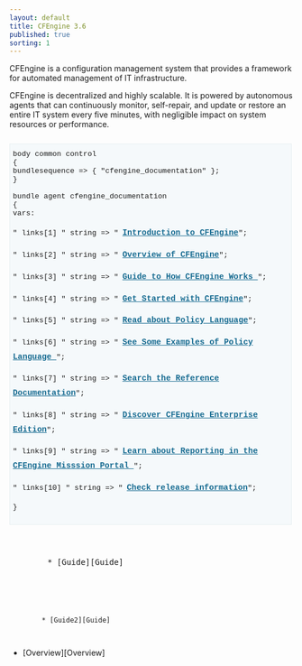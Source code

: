 ```yaml
---
layout: default
title: CFEngine 3.6
published: true
sorting: 1
---
```


CFEngine is a configuration management system that provides a framework for automated management of IT infrastructure.

CFEngine is decentralized and highly scalable. It is powered by autonomous agents that can continuously monitor, self-repair, and update or restore an entire IT system every five minutes, with negligible impact on system resources or performance.

<div class="highlight" style="font-weight: normal;">
<div class="cf3" style="background: #f5f9fb; border: 1px solid #e8eff1; display: block; font-weight: normal; margin: 2em 0; overflow: auto; padding: 2% 2% 2% 1%; width: 96%;font-family: Liberation Mono,Consolas,monospace;font-size: small;">
<span style="font-weight: normal;" class="k">body common control<span style="font-weight: normal;" class="k"> <br/>   
<span style="font-weight: normal;" class="p">{</span><br/>    
<span style="font-weight: normal;" class="kr">bundlesequence <span style="font-weight: normal;" class="o">=&gt;</span> <span style="font-weight: normal;" class="p">{</span> <span style="font-weight: normal;" class="s">"cfengine_documentation"</span> }<span style="font-weight: normal;" class="p">;</span><br/>    
<span style="font-weight: normal;" class="p">}</span><br/>  
<br/>    
<span style="font-weight: normal;" class="k">bundle agent<span style="font-weight: normal;" class="k"> <span style="font-weight: normal;" class="nf">cfengine_documentation</span><br/>     
<span style="font-weight: normal;" class="p">{</span><br/>     
<span style="font-weight: normal;" class="kr">vars: </span><br/>   
<br/>  
   <span style="font-weight: normal;" class="p">"</span>
 <span style="font-weight: normal;" class="nv">links[1]</span>
 <span style="font-weight: normal;" class="p">"</span>   <span style="font-weight: normal;" class="kt">string </span>
 <span style="font-weight: normal;" class="o">=&gt; </span>
 <span style="font-weight: normal;" class="s" style="font-weight: normal;">"<a style="font-weight:bolder; color: #156a90; text-decoration:underline;font-size: 1.1em;line-height: 1.8; padding-left: 0.5em;" href="overview-introduction.html">Introduction to CFEngine</a>";</span> <br/>
 
  <span style="font-weight: normal;" class="p">"</span>
 <span style="font-weight: normal;" class="nv">links[2]</span>
 <span style="font-weight: normal;" class="p">"</span>   <span style="font-weight: normal;" class="kt">string </span>
 <span style="font-weight: normal;" class="o">=&gt; </span>
 <span style="font-weight: normal;" class="s" style="font-weight: normal;">"<a style="font-weight:bolder; color: #156a90; text-decoration:underline;font-size: 1.1em;line-height: 1.8; padding-left: 0.5em;" href="overview.html">Overview of CFEngine</a>";</span> <br/>
 
  <span style="font-weight: normal;" class="p">"</span>
 <span style="font-weight: normal;" class="nv">links[3]</span>
 <span style="font-weight: normal;" class="p">"</span>   <span style="font-weight: normal;" class="kt">string </span>
 <span style="font-weight: normal;" class="o">=&gt; </span>
 <span style="font-weight: normal;" class="s" style="font-weight: normal;">"<a style="font-weight:bolder; color: #156a90; text-decoration:underline;font-size: 1.1em;line-height: 1.8; padding-left: 0.5em;" href="guide.html">Guide to How CFEngine Works </a>";</span> <br/>
 
  <span style="font-weight: normal;" class="p">"</span>
 <span style="font-weight: normal;" class="nv">links[4]</span>
 <span style="font-weight: normal;" class="p">"</span>   <span style="font-weight: normal;" class="kt">string </span>
 <span style="font-weight: normal;" class="o">=&gt; </span>
 <span style="font-weight: normal;" class="s" style="font-weight: normal;">"<a style="font-weight:bolder; color: #156a90; text-decoration:underline;font-size: 1.1em;line-height: 1.8; padding-left: 0.5em;" href="getting-started.html">Get Started with CFEngine</a>";</span> <br/>
 
  <span style="font-weight: normal;" class="p">"</span>
 <span style="font-weight: normal;" class="nv">links[5]</span>
 <span style="font-weight: normal;" class="p">"</span>   <span style="font-weight: normal;" class="kt">string </span>
 <span style="font-weight: normal;" class="o">=&gt; </span>
 <span style="font-weight: normal;" class="s" style="font-weight: normal;">"<a style="font-weight:bolder; color: #156a90; text-decoration:underline;font-size: 1.1em;line-height: 1.8; padding-left: 0.5em;" href="guide-writing-policy-and-promises.html">Read about Policy Language</a>";</span> <br/>
 
  <span style="font-weight: normal;" class="p">"</span>
 <span style="font-weight: normal;" class="nv">links[6]</span>
 <span style="font-weight: normal;" class="p">"</span>   <span style="font-weight: normal;" class="kt">string </span>
 <span style="font-weight: normal;" class="o">=&gt; </span>
 <span style="font-weight: normal;" class="s" style="font-weight: normal;">"<a style="font-weight:bolder; color: #156a90; text-decoration:underline;font-size: 1.1em;line-height: 1.8; padding-left: 0.5em;" href="examples.html">See Some Examples of Policy Language </a>";</span> <br/>
 
  <span style="font-weight: normal;" class="p">"</span>
 <span style="font-weight: normal;" class="nv">links[7]</span>
 <span style="font-weight: normal;" class="p">"</span>   <span style="font-weight: normal;" class="kt">string </span>
 <span style="font-weight: normal;" class="o">=&gt; </span>
 <span style="font-weight: normal;" class="s" style="font-weight: normal;">"<a style="font-weight:bolder; color: #156a90; text-decoration:underline;font-size: 1.1em;line-height: 1.8; padding-left: 0.5em;" href="reference.html">Search the Reference Documentation</a>";</span> <br/>
 
  <span style="font-weight: normal;" class="p">"</span>
 <span style="font-weight: normal;" class="nv">links[8]</span>
 <span style="font-weight: normal;" class="p">"</span>   <span style="font-weight: normal;" class="kt">string </span>
 <span style="font-weight: normal;" class="o">=&gt; </span>
 <span style="font-weight: normal;" class="s" style="font-weight: normal;">"<a style="font-weight:bolder; color: #156a90; text-decoration:underline;font-size: 1.1em;line-height: 1.8; padding-left: 0.5em;" href="overview-system-overview-enterprise-overview.html">Discover CFEngine Enterprise Edition</a>";</span> <br/>
 
  <span style="font-weight: normal;" class="p">"</span>
 <span style="font-weight: normal;" class="nv">links[9]</span>
 <span style="font-weight: normal;" class="p">"</span>   <span style="font-weight: normal;" class="kt">string </span>
 <span style="font-weight: normal;" class="o">=&gt; </span>
 <span style="font-weight: normal;" class="s" style="font-weight: normal;">"<a style="font-weight:bolder; color: #156a90; text-decoration:underline;font-size: 1.1em;line-height: 1.8; padding-left: 0.5em;" href="overview-system-overview-enterprise-overview-enterprise-mission-portal-overview-mission-portal-reports.html">Learn about Reporting in the CFEngine Misssion Portal </a>";</span> <br/>
 
  <span style="font-weight: normal;" class="p">"</span>
 <span style="font-weight: normal;" class="nv">links[10]</span>
 <span style="font-weight: normal;" class="p">"</span>   <span style="font-weight: normal;" class="kt">string </span>
 <span style="font-weight: normal;" class="o">=&gt; </span>
 <span style="font-weight: normal;" class="s" style="font-weight: normal;">"<a style="font-weight:bolder; color: #156a90; text-decoration:underline;font-size: 1.1em;line-height: 1.8; padding-left: 0.5em;" href="overview-learning-resources-latest-release.html">Check release information</a>";</span> <br/>
   
<span style="font-weight: normal;" class="p">}</span> <br/>    
</div>
</div>

<pre>
	<div>
		* [Guide][Guide]
	</div>
</pre>
<code>
	<div>
		* [Guide2][Guide]
	</div>
</code>

* [Overview][Overview]


















